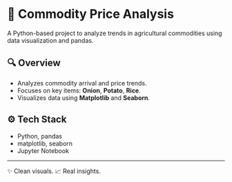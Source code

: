# 🌾 Commodity Price Analysis

A Python-based project to analyze trends in agricultural commodities using data visualization and pandas.

## 🔍 Overview
- Analyzes commodity arrival and price trends.
- Focuses on key items: **Onion**, **Potato**, **Rice**.
- Visualizes data using **Matplotlib** and **Seaborn**.

## ⚙️ Tech Stack
- Python, pandas
- matplotlib, seaborn
- Jupyter Notebook
---

✨ Clean visuals. 📈 Real insights.
